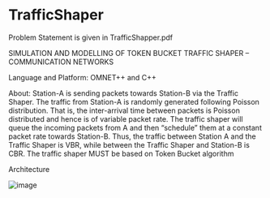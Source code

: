 # TrafficShaper

Problem Statement is given in TrafficShapper.pdf

SIMULATION AND MODELLING OF TOKEN BUCKET TRAFFIC SHAPER – COMMUNICATION NETWORKS

Language and Platform: OMNET++ and C++

About: Station-A is sending packets towards Station-B via the Traffic Shaper. The traffic from Station-A is randomly generated following Poisson distribution. That is, the inter-arrival time between packets is Poisson distributed and hence is of variable packet rate. The traffic shaper will queue the incoming packets from A and then “schedule” them at a constant packet rate towards Station-B.  Thus, the traffic between Station A and the Traffic Shaper is VBR, while between the Traffic Shaper and Station-B is CBR. The traffic shaper MUST be based on Token Bucket algorithm

Architecture

![image](https://user-images.githubusercontent.com/86410054/143660640-808ff356-4409-4a99-a439-cfc421a52ebf.png)
